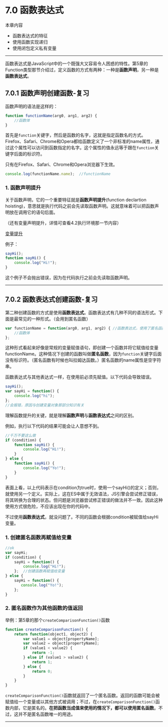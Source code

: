 # 7.0 函数表达式

本章内容
- 函数表达式的特征
- 使用函数实现递归
- 使用闭包定义私有变量

---

函数表达式是JavaScript中的一个既强大又容易令人困惑的特性。第5章的Function类型那节介绍过，定义函数的方式有两种：一种是**函数声明**，另一种是**函数表达式**。

## 7.0.1 **函数声明**创建函数-复习

函数声明的语法是这样的：
```js
function functionName(arg0, arg1, arg2) {
    //函数体
}
```
首先是`function`关键字，然后是函数的名字，这就是指定函数名的方式。Firefox、Safari、Chrome和Opera都给函数定义了一个非标准的name属性，通过这个属性可以访问到函数指定的名字。这个属性的值永远等于跟在`function`关键字后面的标识符。

只有在Firefox、Safari、Chrome和Opera浏览器下生效。
```js
console.log(functionName.name);  //functionName
```

### **1. 函数声明提升**
关于函数声明，它的一个重要特征就是**函数声明提升**(function declartion hoisting)，意思就是执行代码之前会先读取函数声明。这就意味着可以把函数声明放在调用它的语句后面。

（还有变量声明提升，详情可查看4.2执行环境那一节内容）

[变量提升](http://www.cnblogs.com/liuhe688/p/5891273.html)

例子：
```js
sayHi();
function sayHi() {
    console.log("Hi!");
}
```

这个例子不会抛出错误，因为在代码执行之前会先读取函数声明。

---

## 7.0.2 **函数表达式**创建函数-复习

第二种创建函数的方式是使用**函数表达式**。函数表达式有几种不同的语法形式。下面是最常见的一种形式。（会用到匿名函数）

```js
var functionName = function(arg0, arg1, arg2) { //函数表达式，使用了匿名函数
    //函数体
};
```

这种形式看起来好像是常规的变量赋值语句，即创建一个函数并将它赋值给变量functionName。这种情况下创建的函数叫做**匿名函数**，因为`function`关键字后面没有标识符。（匿名函数有时候也叫拉姆达函数。）匿名函数的name属性是空字符串。

函数表达式与其他表达式一样，在使用前必须先赋值。以下代码会导致错误。

```js
sayHi();
var sayHi = function() {
    console.log("hi");
};
//会报错，原因与创建变量对象那部分知识有关
```

理解函数提升的关键，就是理解**函数声明**与**函数表达式**之间的区别。

例如，执行以下代码的结果可能会让人意想不到。
```js
//千万不要这么做
if (condition) {
    function sayHi() {
        console.log("Hi!");
    }
} else {
    function sayHi() {
        console.log("Yo!");
    }
}
```
表面上看，以上代码表示在condition为true时，使用一个sayHi()的定义；否则，就使用另一个定义。实际上，这在ES中属于无效语法，JS引擎会尝试修正错误，将其转换为合理的状态。但问题是浏览器尝试修正错误的做法并不一致。因此这种使用方式很危险，不应该出现在你的代码中。

不过使用**函数表达式**，就没问题了。不同的函数会根据condition被赋值给sayHi变量。

### 1. 创建匿名函数再赋值给变量
```js
//ok
var sayHi;
if (condition) {
    sayHi = function() {
        console.log("Hi!");
    };  //创建函数再赋值给变量
} else {
    sayHi = function() {
       console.log("Yo!"); 
    };
}
```

### 2. 匿名函数作为其他函数的值返回

举例：第5章的那个`createComparisonFunction()`函数
```js
function createComparisonFunction() {
    return function(object1, object2) {
        var value1 = object[propertyName];
        var value2 = object[propertyName];
        if (value1 < value2) {
            return -1;
        } else if (value1 > value2) {
            return 1;
        } else {
            return 0;
        }
    }
}
```

`createComparisonFunction()`函数就返回了一个匿名函数。返回的函数可能会被赋值给一个变量或以其他方式被调用；不过，在`createComparisonFunction()`函数内部，它是匿名的。**在把函数当成值来使用的情况下，都可以使用匿名函数**。不过，这并不是匿名函数唯一的用途。

---
